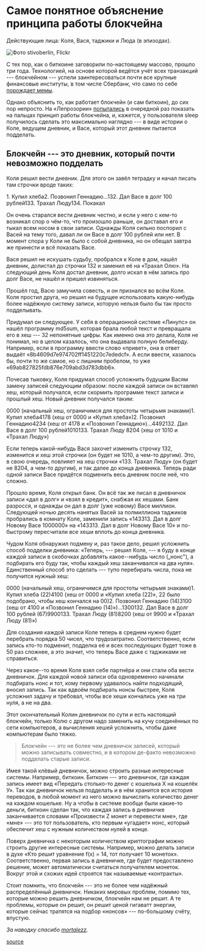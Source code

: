 Самое понятное объяснение принципа работы блокчейна
===

Действующие лица: Коля, Вася, таджики и Люда (в эпизодах).

![Фото stivoberlin, Flickr](https://gif.cmtt.space/3/club/73/bd/64/185f514b72e310.jpg)

С тех пор, как о биткоине заговорили по-настоящему массово, прошло три года. Технологией, на основе которой ведётся учёт всех транзакций --- блокчейном --- успели заинтересоваться почти все крупные финансовые институты, в том числе Сбербанк, что само по себе [порождает мемы](https://tjournal.ru/redirect?url=https%3A%2F%2Fwww.facebook.com%2Fnikita.crezter%2Fposts%2F1363165527087189).

Однако объяснить то, как работает блокчейн (и сам биткоин), до сих пор непросто. На «Лепрозории» [попытались](https://tjournal.ru/redirect?url=https%3A%2F%2Fleprosorium.ru%2Fcomments%2F2182396%2F) в очередной раз показать на пальцах принцип работы блокчейна, и, кажется, у пользователя sleep получилось сделать это максимально наглядно --- в виде истории о Коле, ведущем дневник, и Васе, который этот дневник пытается подделать.

Блокчейн --- это дневник, который почти невозможно подделать
----------------------------------------------------------

Коля решил вести дневник. Для этого он завёл тетрадку и начал писать там строчки вроде таких:

1\. Купил хлеба2\. Позвонил Геннадию...132\. Дал Васе в долг 100 рублей133\. Трахал Люду134\. Покакал

Он очень старался вести дневник честно, и если у него с кем-то возникал спор о чём-то, что произошло раньше, он доставал его и тыкал всем носом в свои записи. Однажды Коля сильно поспорил с Васей на тему того, давал ли он Васе в долг 100 рублей или нет. В момент спора у Коли не было с собой дневника, но он обещал завтра же принести и всё показать Васе.

Вася решил не искушать судьбу, пробрался к Коле в дом, нашёл дневник, долистал до строчки 132 и заменил её на «Трахал Олю». На следующий день Коля достал дневник, долго искал в нём запись про долг Васе, не нашёл и пришел извиняться.

Прошёл год, Васю замучила совесть, и он признался во всём Коле. Коля простил друга, но решил на будущее использовать какую-нибудь более надёжную систему записи, которую нельзя было бы так просто подделывать.

Придумал он следующее. У себя в операционной системе «Линупс» он нашёл программу md5sum, которая брала любой текст и превращала его в хеш --- 32 непонятные цифры. Как именно она это делала, Коля не понимал, но в целом казалось, что она выдавала полную белиберду. Например, если в программу ввести слово «привет», она в ответ выдаёт «8b4609d7e974702ff1451220c7ededcf». А если ввести, казалось бы, почти то же самое, но с лишним пробелом, то уже «69ab827825fdb876e709abd3d783dbb6».

Почесав тыковку, Коля придумал способ усложнить будущим Васям замену записей следующим образом: после каждой записи он вставлял хеш, который получался, если скормить программе текст записи и прошлый хеш. Новый дневник получался таким:

0000 (начальный хеш, ограничимся для простоты четырьмя знаками)1\. Купил хлеба4178 (хеш от 0000 и «Купил хлеба»)2\. Позвонил Геннадию4234 (хеш от 4178 и «Позвонил Геннадию»)...4492132\. Дал Васе в долг 100 рублей1010133\. Трахал Люду 8204 (хеш от 1010 и «Трахал Люду»)

Если теперь какой-нибудь Вася захочет изменить строчку 132, изменится и хеш этой строчки (он будет не 1010, а чем-то другим). Это, в свою очередь, повлияет на хеш строчки «133\. Трахал Люду» (он будет не 8204, а чем-то другим), и так далее до конца дневника. Теперь ради одной записи Васе придётся подменить весь дневник после неё, что сложно.

Прошло время, Коля открыл банк. Он всё так же писал в дневничок записи «дал в долг» и «взял в кредит», снабжая их хешами. Банк разросся, и однажды он дал в долг (уже новому) Васе миллион. Следующей ночью десять нанятых Васей за полмиллиона таджиков пробрались в комнату Коле, заменили запись «143313\. Дал в долг Новому Васе 1000000» на «143313\. Дал в долг Новому Васе 10» и по-быстрому пересчитали все хеши вплоть до конца дневника.

Чудом Коля обнаружил подмену и, раз такое дело, решил усложнить способ подделки дневника: «Теперь, --- решил Коля, --- я буду в конце каждой записи в скобочках добавлять какое--нибудь число („нонс"), а подбирать его буду так, чтобы каждый хеш заканчивался на два нуля». Единственный способ это сделать --- тупо перебирать числа, пока не получится нужный хеш:

0000 (начальный хеш, ограничимся для простоты четырьмя знаками)1\. Купил хлеба (22)4100 (хеш от 0000 и «Купил хлеба (22)», 22 было подобрано, чтобы хеш кончался на 00)2\. Позвонил Геннадию (14)3100 (хеш от 4100 и «Позвонил Геннадию (14)»)...1300132\. Дал Васе в долг 100 рублей (67)9900133\. Трахал Люду (81)8200 (хеш от 9900 и «Трахал Люду (81)»)

Для создания каждой записи Коле теперь в среднем нужно будет перебрать порядка 50 чисел, что трудозатратно. Соответственно, если запись кто-то подменит, подделка её и всех последующих будет тоже в 50 раз сложнее, а это значит, что теперь Васе даже с таджиками не справиться.

Через какое--то время Коля взял себе партнёра и они стали оба вести дневничок. Для каждой новой записи оба одновременно начинали подбирать нонс и тот, кому первому удавалось найти подходящий, вносил запись. Так как вдвоём подбирать нонсы быстрее, Коля усложнил задачу и требовал, чтобы все хеши кончались уже на три нуля, а не на два.

Этот окончательный Колин дневничок по сути и есть настоящий блокчейн, только Колю с другом надо заменить на кучу соединённых по сети компьютеров, а вычисления хешей усложнить, чтобы даже компьютерам было тяжко.

> Блокчейн --- это не более чем дневничок записей, который можно записывать совместно, и в котором де-факто невозможно подделать старые записи.

Имея такой клёвый дневничок, можно строить разные интересные системы. Например, биткоин. Биткоин --- это дневничок, где каждая запись имеет вид «Передать столько-то денег с кошелька Х на кошелёк У». Так как дневничок нельзя подделать и в нём хранится вся история переводов, в любой момент из него можно вычислить количество денег на каждом кошельке. Ну а чтобы в системе вообще были какие-то деньги, биткоин сделан так, что каждая запись в дневничке заканчивается словами «Произвести Z монет и перевести мне», где «мне» --- это тот пользователь, кто первым «угадает» нонс, который обеспечит хеш с нужным количеством нулей в конце.

Поверх дневничка с некоторым количеством криптографии можно строить другие интересные системы. Например, можно делать записи в духе «Кто решит уравнение f(x) = 14, тот получает 10 монеток». Соответственно, первая запись в дневничке, где будет предоставлено решение, может автоматически считаться получателем монеток. Вокруг этой и схожих идей строятся так называемые «контракты».

Стоит помнить, что блокчейн --- это не более чем надёжный распределённый дневничок. Никаких мировых проблем, помимо тех, которые можно решить дневничком, блокчейн нам не решит. А те проблемы, которые он решит, он решит ценой гигаватт энергии, которые сейчас тратятся на подбор «нонсов» --- по-большому счёту, впустую.

*За наводку спасибо [mortalezz](https://tjournal.ru/redirect?url=https%3A%2F%2Ftwitter.com%2Fmortalezz%2Fstatus%2F834282366373871616).*

[source](https://tjournal.ru/news/41306-samoe-ponyatnoe-obyasnenie-principa-raboty-blokcheyna?comments=)
